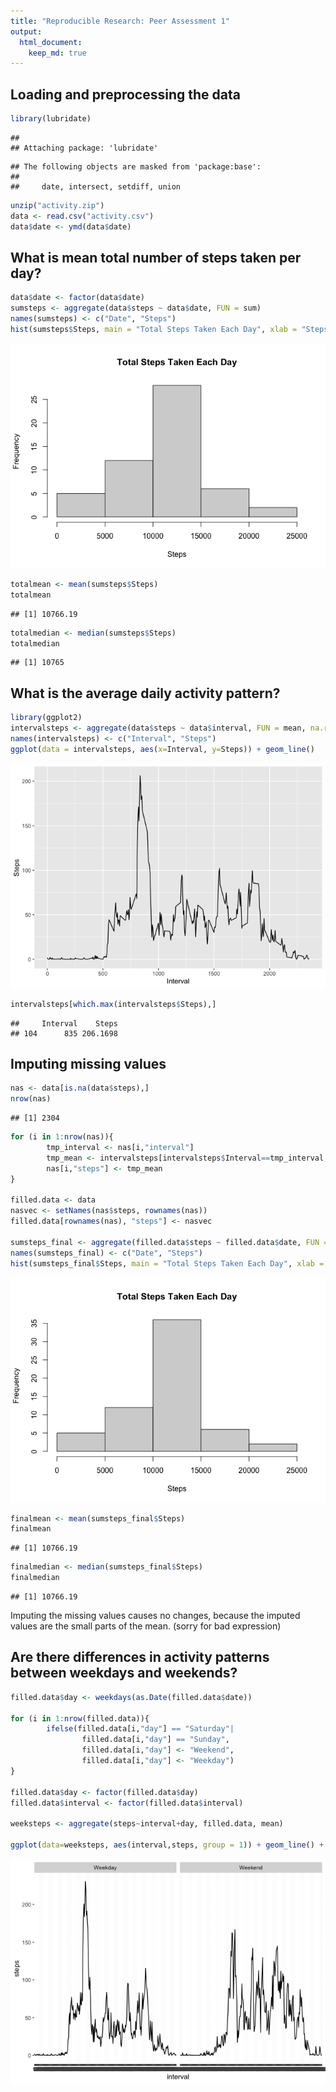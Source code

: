 ```yaml
---
title: "Reproducible Research: Peer Assessment 1"
output: 
  html_document:
    keep_md: true
---
```


## Loading and preprocessing the data  

```r
library(lubridate)
```

```
## 
## Attaching package: 'lubridate'
```

```
## The following objects are masked from 'package:base':
## 
##     date, intersect, setdiff, union
```

```r
unzip("activity.zip")
data <- read.csv("activity.csv")
data$date <- ymd(data$date)
```
## What is mean total number of steps taken per day?  

```r
data$date <- factor(data$date)
sumsteps <- aggregate(data$steps ~ data$date, FUN = sum)
names(sumsteps) <- c("Date", "Steps")
hist(sumsteps$Steps, main = "Total Steps Taken Each Day", xlab = "Steps")
```

![](PA1_template_files/figure-html/unnamed-chunk-2-1.png)<!-- -->

```r
totalmean <- mean(sumsteps$Steps)
totalmean
```

```
## [1] 10766.19
```

```r
totalmedian <- median(sumsteps$Steps)
totalmedian
```

```
## [1] 10765
```
## What is the average daily activity pattern?  

```r
library(ggplot2)
intervalsteps <- aggregate(data$steps ~ data$interval, FUN = mean, na.rm = TRUE)
names(intervalsteps) <- c("Interval", "Steps")
ggplot(data = intervalsteps, aes(x=Interval, y=Steps)) + geom_line()
```

![](PA1_template_files/figure-html/unnamed-chunk-3-1.png)<!-- -->

```r
intervalsteps[which.max(intervalsteps$Steps),]
```

```
##     Interval    Steps
## 104      835 206.1698
```
## Imputing missing values  

```r
nas <- data[is.na(data$steps),]
nrow(nas)
```

```
## [1] 2304
```

```r
for (i in 1:nrow(nas)){
        tmp_interval <- nas[i,"interval"]
        tmp_mean <- intervalsteps[intervalsteps$Interval==tmp_interval,"Steps"]
        nas[i,"steps"] <- tmp_mean
}

filled.data <- data
nasvec <- setNames(nas$steps, rownames(nas))
filled.data[rownames(nas), "steps"] <- nasvec

sumsteps_final <- aggregate(filled.data$steps ~ filled.data$date, FUN = sum)
names(sumsteps_final) <- c("Date", "Steps")
hist(sumsteps_final$Steps, main = "Total Steps Taken Each Day", xlab = "Steps")
```

![](PA1_template_files/figure-html/unnamed-chunk-4-1.png)<!-- -->

```r
finalmean <- mean(sumsteps_final$Steps)
finalmean
```

```
## [1] 10766.19
```

```r
finalmedian <- median(sumsteps_final$Steps)
finalmedian
```

```
## [1] 10766.19
```
Imputing the missing values causes no changes, because the imputed values are the small parts of the mean. (sorry for bad expression)
## Are there differences in activity patterns between weekdays and weekends?

```r
filled.data$day <- weekdays(as.Date(filled.data$date))

for (i in 1:nrow(filled.data)){
        ifelse(filled.data[i,"day"] == "Saturday"|
                filled.data[i,"day"] == "Sunday", 
                filled.data[i,"day"] <- "Weekend", 
                filled.data[i,"day"] <- "Weekday")
}

filled.data$day <- factor(filled.data$day)
filled.data$interval <- factor(filled.data$interval)

weeksteps <- aggregate(steps~interval+day, filled.data, mean)

ggplot(data=weeksteps, aes(interval,steps, group = 1)) + geom_line() + facet_grid(rows = ~day)
```

![](PA1_template_files/figure-html/unnamed-chunk-5-1.png)<!-- -->
